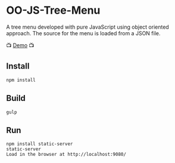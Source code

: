 # OO-JS-Tree-Menu
A tree menu developed with pure JavaScript using object oriented approach. The source for the menu is loaded from a JSON file.

📺 [Demo](https://tree-menu-omega.vercel.app/) 📺

## Install

```
npm install
```

## Build
```
gulp
```

## Run

```
npm install static-server
static-server
Load in the browser at http://localhost:9080/
```
